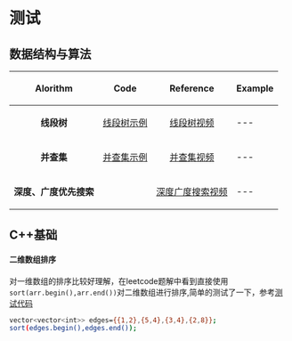 # 测试
## 数据结构与算法
|<p align="center"> Alorithm </p>|<p align="center">Code</p>|<p align="center">Reference</p>|<p align="center">Example</p>|
|----|----|----|---|
|<p align="center">**线段树**</p>|<p align="center">[线段树示例](https://github.com/HiJaEn/LeetCodeHub/blob/master/code/Segment_tree.cpp)| <p align="center">[线段树视频](https://www.bilibili.com/video/BV1cb411t7AM?from=search&seid=16819879578820315421)</p>|---|
|<p align="center">**并查集**</p>|<p align="center">[并查集示例](https://github.com/HiJaEn/LeetCodeHub/blob/master/code/Disjoint_set.cpp)| <p align="center">[并查集视频](https://www.bilibili.com/video/BV13t411v7Fs?from=search&seid=301133990733687838)</p>|---|
|<p align="center">**深度、广度优先搜索**</p>|                                                                 |<p align="center">[深度广度搜索视频](https://www.bilibili.com/video/BV1Ks411579J?from=search&seid=11399053858632586820)</p>|---|


## C++基础

#### 二维数组排序

对一维数组的排序比较好理解，在leetcode题解中看到直接使用```sort(arr.begin(),arr.end())```对二维数组进行排序,简单的测试了一下，参考[测试代码](https://github.com/HiJaEn/LeetCodeHub/blob/master/code/VectorVector_sort.cpp)
```bash
vector<vector<int>> edges={{1,2},{5,4},{3,4},{2,8}};
sort(edges.begin(),edges.end());
```
